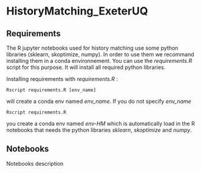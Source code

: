 # HistoryMatching_ExeterUQ

## Requirements

The R jupyter notebooks used for history matching use some python libraries (sklearn, skoptimize, numpy). In order to use them we recommand installing them in a conda environnement. You can use the *requirements.R* script for this purpose. It will install all required python libraries.

Installing requirements with *requirements.R* :

```console
Rscript requirements.R [env_name] 
```

will create a conda env named *env_name*. If you do not specify *env_name* 
```console
Rscript requirements.R 
```

you create a conda env named *env-HM* which is automatically load in the R notebooks that needs the python libraries *sklearn*, *skoptimize* and *numpy*. 

## Notebooks

Notebooks description